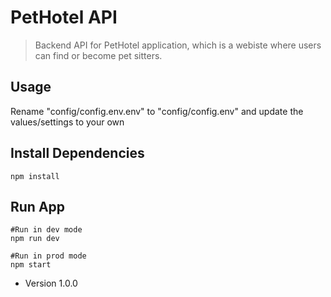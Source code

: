 # PetHotel API

> Backend API for PetHotel application, which is a webiste where users can find or become pet sitters.

## Usage
Rename "config/config.env.env" to "config/config.env" and update the values/settings to your own

## Install Dependencies

```
npm install
```
## Run App
```
#Run in dev mode
npm run dev

#Run in prod mode
npm start
```
- Version 1.0.0